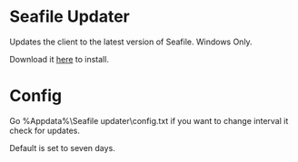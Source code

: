 Seafile Updater
===============

Updates the client to the latest version of Seafile. Windows Only.

Download it [here](https://github.com/viktorlindgren/Seafile_Updater/raw/master/Seafile%20Updater%20Installer.zip) to install.

Config
============
Go %Appdata%\Seafile updater\config.txt 
if you want to change interval it check for updates.

Default is set to seven days.

